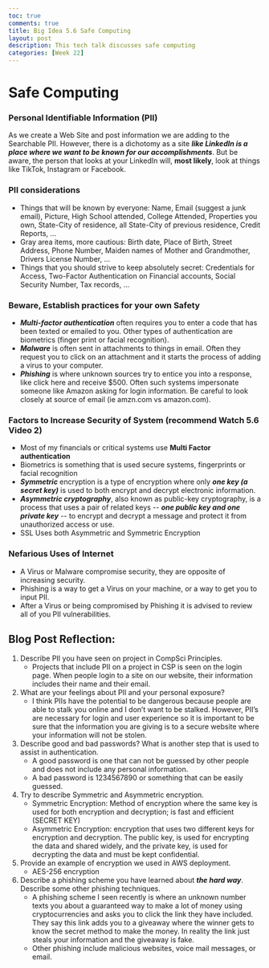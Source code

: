 ```yaml
---
toc: true
comments: true
title: Big Idea 5.6 Safe Computing
layout: post
description: This tech talk discusses safe computing
categories: [Week 22]
---
```


# Safe Computing

### Personal Identifiable Information (PII)
As we create a Web Site and post information we are adding to the Searchable PII.  However, there is a dichotomy as a site ***like LinkedIn is a place where we want to be known for our accomplishments***.  But be aware, the person that looks at your LinkedIn will, **most likely**, look at things like TikTok, Instagram or Facebook.  

### PII considerations
* Things that will be known by everyone:  Name, Email (suggest a junk email), Picture, High School attended, College Attended, Properties you own, State-City of residence, all State-City of previous residence, Credit Reports, ... 
* Gray area items, more cautious: Birth date, Place of Birth, Street Address, Phone Number, Maiden names of Mother and Grandmother, Drivers License Number, ...
* Things that you should strive to keep absolutely secret: Credentials for Access, Two-Factor Authentication on Financial accounts, Social Security Number, Tax records, ...

### Beware, Establish practices for your own Safety
* ***Multi-factor authentication*** often requires you to enter a code that has been texted or emailed to you.   Other types of authentication are biometrics (finger print or facial recognition).
* ***Malware*** is often sent in attachments to things in email.  Often they request you to click on an attachment and it starts the process of adding a virus to your computer.
* ***Phishing*** is where unknown sources try to entice you into a response, like click here and receive $500.  Often such systems impersonate someone like Amazon asking for login information.  Be careful to look closely at source of email (ie amzn.com vs amazon.com).

### Factors to Increase Security of System (**recommend** Watch 5.6 Video 2)
* Most of my financials or critical systems use **Multi Factor authentication**
* Biometrics is something that is used secure systems, fingerprints or facial recognition
* ***Symmetric*** encryption is a type of encryption where only ***one key (a secret key)*** is used to both encrypt and decrypt electronic information.
* ***Asymmetric cryptography***, also known as public-key cryptography, is a process that uses a pair of related keys -- ***one public key and one private key*** -- to encrypt and decrypt a message and protect it from unauthorized access or use.
* SSL Uses both Asymmetric and Symmetric Encryption

### Nefarious Uses of Internet
* A Virus or Malware compromise security, they are opposite of increasing security.  
* Phishing is a way to get a Virus on your machine, or a way to get you to input PII.
* After a Virus or being compromised by Phishing it is advised to review all of you PII vulnerabilities.

## Blog Post Reflection:
1. Describe PII you have seen on project in CompSci Principles.
    - Projects that include PII on a project in CSP is seen on the login page. When people login to a site on our website, their information includes their name and their email.
2. What are your feelings about PII and your personal exposure?
    - I think PIIs have the potential to be dangerous because people are able to stalk you online and I don’t want to be stalked. However, PII’s are necessary for login and user experience so it is important to be sure that the information you are giving is to a secure website where your information will not be stolen.
3. Describe good and bad passwords?  What is another step that is used to assist in authentication.
    - A good password is one that can not be guessed by other people and does not include any personal information.
    - A bad password is 1234567890 or something that can be easily guessed.
4. Try to describe Symmetric and Asymmetric encryption.
    - Symmetric Encryption: Method of encryption where the same key is used for both encryption and decryption; is fast and efficient (SECRET KEY)
    - Asymmetric Encryption: encryption that uses two different keys for encryption and decryption. The public key, is used for encrypting the data and shared widely, and the private key, is used for decrypting the data and must be kept confidential.
5. Provide an example of encryption we used in AWS deployment.
    - AES-256 encryption
6. Describe a phishing scheme you have learned about ***the hard way***.  Describe some other phishing techniques.
    - A phishing scheme I seen recently is where an unknown number texts you about a guaranteed way to make a lot of money using cryptocurrencies and asks you to click the link they have included. They say this link adds you to a giveaway where the winner gets to know the secret method to make the money. In reality the link just steals your information and the giveaway is fake.
    - Other phishing include malicious websites, voice mail messages, or email.